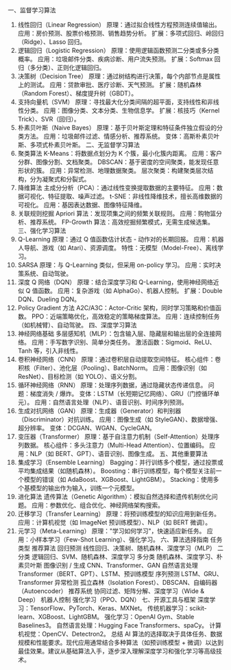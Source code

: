 一、监督学习算法
1. 线性回归（Linear Regression）
原理：通过拟合线性方程预测连续值输出。
应用：房价预测、股票价格预测、销售趋势分析。
扩展：多项式回归、岭回归（Ridge）、Lasso 回归。
2. 逻辑回归（Logistic Regression）
原理：使用逻辑函数预测二分类或多分类概率。
应用：垃圾邮件分类、疾病诊断、用户流失预测。
扩展：Softmax 回归（多分类）、正则化逻辑回归。
3. 决策树（Decision Tree）
原理：通过树结构进行决策，每个内部节点是属性上的测试。
应用：贷款审批、医疗诊断、天气预测。
扩展：随机森林（Random Forest）、梯度提升树（GBDT）。
4. 支持向量机（SVM）
原理：寻找最大化分类间隔的超平面，支持线性和非线性分类。
应用：图像分类、文本分类、生物信息学。
扩展：核技巧（Kernel Trick）、SVR（回归）。
5. 朴素贝叶斯（Naive Bayes）
原理：基于贝叶斯定理和特征条件独立假设的分类方法。
应用：垃圾邮件过滤、情感分析、推荐系统。
变体：高斯朴素贝叶斯、多项式朴素贝叶斯。
二、无监督学习算法
1. 聚类算法
K-Means：将数据点划分为 K 个簇，最小化簇内距离。
应用：客户分群、图像分割、文档聚类。
DBSCAN：基于密度的空间聚类，能发现任意形状的簇。
应用：异常检测、地理数据聚类。
层次聚类：构建聚类层次结构，分为凝聚式和分裂式。
2. 降维算法
主成分分析（PCA）：通过线性变换提取数据的主要特征。
应用：数据可视化、特征提取、噪声过滤。
t-SNE：非线性降维技术，擅长高维数据的可视化。
应用：基因表达数据、图像特征降维。
3. 关联规则挖掘
Apriori 算法：发现项集之间的频繁关联规则。
应用：购物篮分析、推荐系统。
FP-Growth 算法：高效挖掘频繁模式，无需生成候选集。
三、强化学习算法
1. Q-Learning
原理：通过 Q 值函数估计状态 - 动作对的长期回报。
应用：机器人导航、游戏（如 Atari）、资源调度。
特性：无模型（Model-Free）、离线学习。
2. SARSA
原理：与 Q-Learning 类似，但采用 on-policy 学习。
应用：实时决策系统、自动驾驶。
3. 深度 Q 网络（DQN）
原理：结合深度学习和 Q-Learning，使用神经网络近似 Q 值函数。
应用：复杂游戏（如 AlphaGo）、机器人控制。
扩展：Double DQN、Dueling DQN。
4. Policy Gradient 方法
A2C/A3C：Actor-Critic 架构，同时学习策略和价值函数。
PPO：近端策略优化，高效稳定的策略梯度算法。
应用：连续控制任务（如机械臂）、自动驾驶。
四、深度学习算法
1. 神经网络基础
多层感知机（MLP）：包含输入层、隐藏层和输出层的全连接网络。
应用：手写数字识别、简单分类任务。
激活函数：Sigmoid、ReLU、Tanh 等，引入非线性。
2. 卷积神经网络（CNN）
原理：通过卷积层自动提取空间特征。
核心组件：卷积核（Filter）、池化层（Pooling）、BatchNorm。
应用：图像识别（如 ResNet）、目标检测（如 YOLO）、语义分割。
3. 循环神经网络（RNN）
原理：处理序列数据，通过隐藏状态传递信息。
问题：梯度消失 / 爆炸。
变体：LSTM（长短期记忆网络）、GRU（门控循环单元）。
应用：自然语言处理（NLP）、语音识别、时间序列预测。
4. 生成对抗网络（GAN）
原理：生成器（Generator）和判别器（Discriminator）对抗训练。
应用：图像生成（如 StyleGAN）、数据增强、超分辨率。
变体：DCGAN、WGAN、CycleGAN。
5. 变压器（Transformer）
原理：基于自注意力机制（Self-Attention）处理序列数据。
核心组件：多头注意力（Multi-Head Attention）、位置编码。
应用：NLP（如 BERT、GPT）、语音识别、图像生成。
五、其他重要算法
1. 集成学习（Ensemble Learning）
Bagging：并行训练多个模型，通过投票或平均集成结果（如随机森林）。
Boosting：串行训练模型，每个模型关注前一个模型的错误（如 AdaBoost、XGBoost、LightGBM）。
Stacking：使用多个基模型的输出作为输入，训练一个元模型。
2. 进化算法
遗传算法（Genetic Algorithm）：模拟自然选择和遗传机制优化问题。
应用：参数优化、组合优化、神经网络架构搜索。
3. 迁移学习（Transfer Learning）
原理：将预训练模型的知识应用到新任务。
应用：计算机视觉（如 ImageNet 预训练模型）、NLP（如 BERT 微调）。
4. 元学习（Meta-Learning）
原理："学习如何学习"，快速适应新任务。
应用：小样本学习（Few-Shot Learning）、强化学习。
六、算法选择指南
任务类型	推荐算法
回归预测	线性回归、决策树、随机森林、深度学习（MLP）
二分类	逻辑回归、SVM、随机森林、深度学习
多分类	随机森林、深度学习、朴素贝叶斯
图像识别 / 生成	CNN、Transformer、GAN
自然语言处理	Transformer（BERT、GPT）、LSTM、预训练模型
序列预测	LSTM、GRU、Transformer
异常检测	孤立森林（Isolation Forest）、DBSCAN、自编码器（Autoencoder）
推荐系统	协同过滤、矩阵分解、深度学习（Wide & Deep）
机器人控制	强化学习（PPO、DQN）
七、开源工具与框架
深度学习：TensorFlow、PyTorch、Keras、MXNet。
传统机器学习：scikit-learn、XGBoost、LightGBM。
强化学习：OpenAI Gym、Stable Baselines3。
自然语言处理：Hugging Face Transformers、spaCy。
计算机视觉：OpenCV、Detectron2。
总结
AI 算法的选择取决于具体任务、数据规模和性能要求。现代应用通常结合多种算法（如预训练模型 + 微调）以达到最佳效果。建议从基础算法入手，逐步深入理解深度学习和强化学习等高级技术。